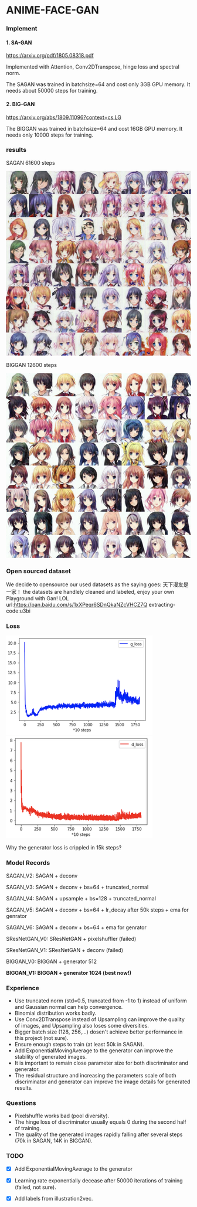 # ANIME-FACE-GAN

### Implement

#### 1. SA-GAN

https://arxiv.org/pdf/1805.08318.pdf

Implemented with Attention, Conv2DTranspose, hinge loss and spectral norm.

The SAGAN was trained in batchsize=64 and cost only 3GB GPU memory. It needs about 50000 steps for training.

#### 2. BIG-GAN

https://arxiv.org/abs/1809.11096?context=cs.LG

The BIGGAN was trained in batchsize=64 and cost 16GB GPU memory. It needs only 10000 steps for training.

### results

SAGAN 61600 steps

![61600 steps](pictures/fake_steps_61600.jpg)

BIGGAN 12600 steps

![12600 steps](pictures/fake_steps_12600.jpg)

### Open sourced dataset
We decide to opensource our used datasets as the saying goes: 天下漫友是一家！
the datasets are handlely cleaned and labeled, enjoy your own Playground with Gan! LOL
url:https://pan.baidu.com/s/1xXPeqr6SDnQkaNZcVHCZ7Q  extracting-code:u3bi

### Loss

![g_loss](pictures/g_loss.png)![d_loss](pictures/d_loss.png)

Why the generator loss is crippled in 15k steps?

### Model Records

SAGAN_V2: SAGAN + deconv

SAGAN_V3: SAGAN + deconv + bs=64 + truncated_normal

SAGAN_V4: SAGAN + upsample + bs=128 + truncated_normal

SAGAN_V5: SAGAN + deconv + bs=64 + lr_decay after 50k steps + ema for genrator

SAGAN_V6: SAGAN + deconv + bs=64 + ema for genrator

SResNetGAN_V0: SResNetGAN + pixelshuffler (failed)

SResNetGAN_V1: SResNetGAN + deconv (failed)

BIGGAN_V0: BIGGAN + generator 512

**BIGGAN_V1: BIGGAN + generator 1024 (best now!)**

### Experience

- Use truncated norm (std=0.5, truncated from -1 to 1) instead of uniform and Gaussian normal can help convergence.
- Binomial distribution works badly.
- Use Conv2DTranspose instead of Upsampling can improve the quality of images, and Upsampling also loses some diversities.
- Bigger batch size (128, 256,...) dosen't achieve better performance in this project (not sure).
- Ensure enough steps to train (at least 50k in SAGAN).
- Add ExponentialMovingAverage to the generator can improve the stability of generated images.
- It is important to remain close parameter size for both discriminator and generator.
- The residual structure and increasing the parameters scale of both discriminator and generator can improve the image details for generated results.

### Questions

- Pixelshuffle works bad (pool diversity).
- The hinge loss of discriminator usually equals 0 during the second half of training.
- The quality of the generated images rapidly falling after several steps (70k in SAGAN, 14K in BIGGAN).

### TODO

- [x] Add ExponentialMovingAverage to the generator
- [x] Learning rate exponentially decease after 50000 iterations of training (failed, not sure).
- [x] Add labels from illustration2vec.

 



